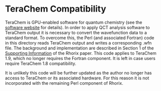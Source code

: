# TeraChem Compatibility

TeraChem is GPU-enabled software for quantum chemistry (see the [software website](http://www.petachem.com/products.html) for details).
In order to apply QCT analysis software to TeraChem output it is necessary to convert the wavefunction data to a standard format.
To overcome this, the Perl (and associated Fortran) code in this directory reads TeraChem output and writes a corresponding .wfn file.
The background and implementation are described in Section 1 of the [Supporting Information](http://onlinelibrary.wiley.com/store/10.1002/jcc.25054/asset/supinfo/jcc25054-sup-0001-suppinfo.docx?v=1&s=73354cb0aeec467d119dfe4d01cd195c01f3ee51) of the Rhorix paper.
This code applies to TeraChem 1.9, which no longer requires the Fortran component. It is left in case users require TeraChem 1.8 compatibility.

It is unlikely this code will be further updated as the author no longer has access to TeraChem or its associated hardware. 
For this reason it is not incorporated with the remaining Perl component of Rhorix.
